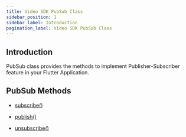 ```yaml
---
title: Video SDK PubSub Class
sidebar_position: 1
sidebar_label: Introduction
pagination_label: Video SDK PubSub Class
---
```


<div class="sdk-api-ref">

## Introduction

PubSub class provides the methods to implement Publisher-Subscriber feature in your Flutter Application.

## PubSub Methods

<div class="links-grid">

<div>

- [subscribe()](methods#subscribe)

</div>

<div>

- [publish()](methods#publish)

</div>

<div>

- [unsubscribe()](methods#unsubscribe)

</div>
</div>
</div>
